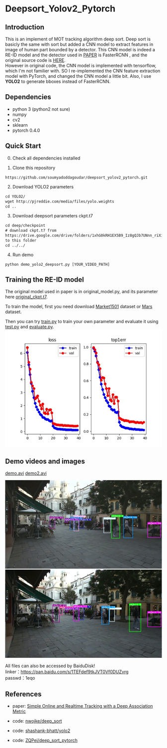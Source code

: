 # Deepsort_Yolov2_Pytorch


## Introduction
This is an implement of MOT tracking algorithm deep sort. Deep sort is basicly the same with sort but added a CNN model to extract features in image of human part bounded by a detector. This CNN model is indeed a RE-ID model and the detector used in [PAPER](https://arxiv.org/abs/1703.07402) is FasterRCNN , and the original source code is [HERE](https://github.com/nwojke/deep_sort).  
However in original code, the CNN model is implemented with tensorflow, which I'm not familier with. SO I re-implemented the CNN feature extraction model with PyTorch, and changed the CNN model a little bit. Also, I use **YOLO2** to generate bboxes instead of FasterRCNN.

## Dependencies
- python 3 (python2 not sure)
- numpy
- cv2
- sklearn
- pytorch 0.4.0

## Quick Start
0. Check all dependencies installed

1. Clone this repository
```
https://github.com/soumyadoddagoudar/deepsort_yolov2_pytorch.git
```
2. Download YOLO2 parameters
```
cd YOLO2/
wget http://pjreddie.com/media/files/yolo.weights
cd ..
```
3. Download deepsort parameters ckpt.t7
```
cd deep/checkpoint
# download ckpt.t7 from 
https://drive.google.com/drive/folders/1xhG0kRH1EX5B9_Iz8gQJb7UNnn_riXi6 to this folder
cd ../../
```  
4. Run demo
```
python demo_yolo2_deepsort.py [YOUR_VIDEO_PATH]
```

## Training the RE-ID model
The original model used in paper is in original_model.py, and its parameter here [original_ckpt.t7](https://drive.google.com/drive/folders/1xhG0kRH1EX5B9_Iz8gQJb7UNnn_riXi6).  

To train the model, first you need download [Market1501](http://www.liangzheng.org/Project/project_reid.html) dataset or [Mars](http://www.liangzheng.com.cn/Project/project_mars.html) dataset.  

Then you can try [train.py](deep/train.py) to train your own parameter and evaluate it using [test.py](deep/test.py) and [evaluate.py](deep/evalute.py).
![train.jpg](deep/train.jpg)

## Demo videos and images
[demo.avi](images/1.jpg)
[demo2.avi](images/2.jpg)

![1.jpg](images/1.jpg)
![2.jpg](images/2.jpg)

All files can also be accessed by BaiduDisk!  
linker：https://pan.baidu.com/s/1TEFdef9tkJVT0Vf0DUZvrg  
passwd：1eqo


## References
- paper: [Simple Online and Realtime Tracking with a Deep Association Metric](https://arxiv.org/abs/1703.07402)

- code: [nwojke/deep_sort](https://github.com/nwojke/deep_sort)

- code: [shashank-bhatt/yolo2](https://github.com/shashank-bhatt-07/pytorch-yolov2-py3-torch1)

- code: [ZQPei/deep_sort_pytorch](https://github.com/ZQPei/deep_sort_pytorch)





